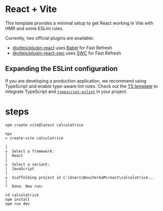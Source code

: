 # React + Vite

This template provides a minimal setup to get React working in Vite with HMR and some ESLint rules.

Currently, two official plugins are available:

- [@vitejs/plugin-react](https://github.com/vitejs/vite-plugin-react/blob/main/packages/plugin-react/README.md) uses [Babel](https://babeljs.io/) for Fast Refresh
- [@vitejs/plugin-react-swc](https://github.com/vitejs/vite-plugin-react-swc) uses [SWC](https://swc.rs/) for Fast Refresh

## Expanding the ESLint configuration

If you are developing a production application, we recommend using TypeScript and enable type-aware lint rules. Check out the [TS template](https://github.com/vitejs/vite/tree/main/packages/create-vite/template-react-ts) to integrate TypeScript and [`typescript-eslint`](https://typescript-eslint.io) in your project.

# steps

    npm create vite@latest calculatrice

    npx
    > create-vite calculatrice

    │
    ◇  Select a framework:
    │  React
    │
    ◇  Select a variant:
    │  JavaScript
    │
    ◇  Scaffolding project in C:\Users\BoucherbaM\react\calculatrice...
    │
    └  Done. Now run:

    cd calculatrice
    npm install    
    npm run dev  